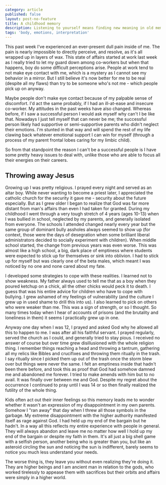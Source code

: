 ```yaml
---
category: article
published: false
layout: post-no-feature
title: A childhood memory
description: Listening to yourself means finding new meaning in old memories.
tags: 'body, emotions, interpretation'
---
```

This past week I've experienced an ever-present dull pain inside of me. The pain is nearly impossible to directly perceive, and resolve, as it's all wrapped up in layers of wax. This state of affairs started at work last week as I really tried to let my guard down among co-workers but when that happens, boy do some difficult perceptions arise. People at work tend to not make eye contact with me, which is a mystery as I cannot see my behavior in a mirror. But I still believe it's now better for me to be real (despite all my flaws) than try to be someone who's not me - which people pick up on anyway.

Maybe people don't make eye contact because of my palpable sense of discomfort. I'd act the same probably, if I had an ill-at-ease and insecure co-worker. My attitudes in the past weeks have also changed. Whereas before, if I saw a successful person I would ask myself why can't I be like that. Nowadays I just tell myself that can never be me; the successful person likely had supportive or semi-supportive parents who didn't neglect their emotions. I'm stunted in that way and will spend the rest of my life clawing back whatever emotional support I can win for myself (through a process of my parent frontal lobes caring for my limbic child).

So from that standpoint the reason I can't be a successful people is I have some pretty heavy issues to deal with, unlike those who are able to focus all their energies on their careers.

## Throwing away Jesus

Growing up I was pretty religious. I prayed every night and served as an altar boy. While never wanting to become a priest later, I appreciated the catholic church for the security it gave me - security about the future especially. But as I grew older I began to realize that God was far more distant from man's affairs than even I had taken for granted. During my childhood I went through a very tough stretch of 4 years (ages 10-13) when I was bullied in school, neglected by my parents, and generally isolated from everyone. The schools I attended changed nearly every year but the same group of dominant bully assholes always seemed to show up (for context, those were the days of desegration when some brilliant liberal administrators decided to socially experiment with children). When middle school started, the change from previous years was even worse. This was almost like a high school, a big, dark place of emptiness where students were expected to stick up for themselves or sink into oblivion. I had to stick up for myself but was clearly one of the beta males, which meant I was noticed by no one and none cared about my fate.

I developed some strategies to cope with these realities. I learned not to show weakness. My father always used to tell me that as a boy when they poured ketchup on a chick, all the other chicks would peck it to death. I guess that was his entire advice for children who have to cope with bullying. I grew ashamed of my feelings of vulnerability (and the culture I grew up in used shame to drill this into us). I also learned to pick on others who were weaker than me. This was a sign of strength, or so I thought. So many times today when I hear of accounts of prisons (and the brutality and loneliness in them) it seems I practically grew up in one.

Anyway one day when I was 12, I prayed and asked God why he allowed all this to happen to me. I was after all his faithful servant. I prayed regularly, served the church as I could, and generally tried to stay pious. I received no answer of course but over time grew disillusioned with the whole religion thing. I remember things reaching a head and throwing a tantrum, gathering all my relics like Bibles and crucifixes and throwing them ritually in the trash. I say ritually since I picked them up out of the trash once the storm blew over but things were never the same. I felt an emptiness inside that hadn't been there before, and took this as proof that God had somehow damned me and abandoned me forever. I tried to make amends with him but to no avail. It was finally over between me and God. Despite my regret about the occurrence I continued to pray until I was 14 or so then finally realized the futility of the whole thing.

Kids often act out their inner feelings so this memory leads me to wonder whether it wasn't an expression of my disappointment in my own parents. Somehow I "ran away" that day when I threw all those symbols in the garbage. My extreme disappointment with the higher authority manifested itself as rage against God. I had held up my end of the bargain but he hadn't. In a way all this reflects my entire experience with people in general. They will always abandon and leave me no matter how well I hold up my end of the bargain or despite my faith in them. It's all just a big shell game with a selfish person, another being who is greater than you, but like an asteroid circling the sun and noticing the sun is indifferent, barely seems to notice you much less understand your needs.

The worse thing is, they leave you without even realizing they're doing it. They are higher beings and I am ancient man in relation to the gods, who worked tirelessly to appease them with sacrifices but their orbits and affairs were simply in a higher world.
